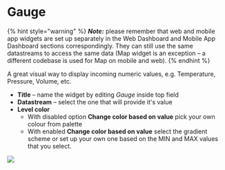 # Gauge

{% hint style="warning" %}
_**Note:**_ please remember that web and mobile app widgets are set up separately in the Web Dashboard and Mobile App Dashboard sections correspondingly. They can still use the same datastreams to access the same data (Map widget is an exception – a different codebase is used for Map on mobile and web).
{% endhint %}

A great visual way to display incoming numeric values, e.g. Temperature, Pressure, Volume, etc.

* **Title** – name the widget by editing _Gauge_ inside top field
* **Datastream** – select the one that will provide it's value
* **Level color**
  * With disabled option **Change color based on value** pick your own colour from palette
  *   With enabled **Change color based on value** select the gradient scheme or set up your own one based on the MIN and MAX values that you select.



![](../../.gitbook/assets/gauge.gif)

